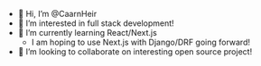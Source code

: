 - 👋 Hi, I’m @CaarnHeir
- 👀 I’m interested in full stack development!
- 🌱 I’m currently learning React/Next.js
  - I am hoping to use Next.js with Django/DRF going forward!
- 💞️ I’m looking to collaborate on interesting open source project!

<!---
CaarnHeir/CaarnHeir is a ✨ special ✨ repository because its `README.md` (this file) appears on your GitHub profile.
You can click the Preview link to take a look at your changes.
--->
